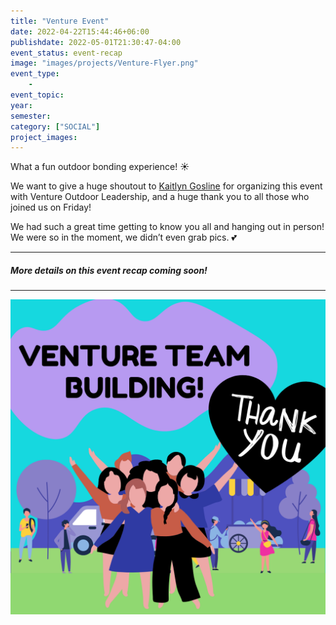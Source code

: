 ```yaml
---
title: "Venture Event"
date: 2022-04-22T15:44:46+06:00
publishdate: 2022-05-01T21:30:47-04:00
event_status: event-recap
image: "images/projects/Venture-Flyer.png"
event_type:
    - 
event_topic:
year: 
semester: 
category: ["SOCIAL"]
project_images: 
---
```


What a fun outdoor bonding experience! ☀️

We want to give a huge shoutout to [Kaitlyn Gosline](https://www.linkedin.com/in/kaitlyn-g-434256116/) for organizing this event with Venture Outdoor Leadership, and a huge thank you to all those who joined us on Friday!

We had such a great time getting to know you all and hanging out in person! We were so in the moment, we didn’t even grab pics. 💕

---
##### More details on this event recap coming soon!
---

![Venture Recap](../../images/projects/Venture-Recap.png)